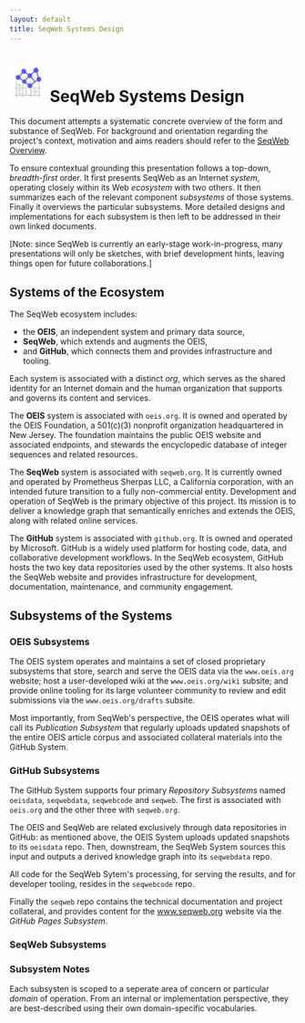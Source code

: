 ```yaml
---
layout: default
title: SeqWeb Systems Design
---
```

# ![SeqWeb Project Icon](/assets/icons/seqweb_icon_64x64.png) SeqWeb Systems Design

This document attempts a systematic concrete overview of the form and substance of SeqWeb.  For background and orientation regarding the project's context, motivation and aims readers should refer to the [SeqWeb Overview](/docs/seqweb_overview.md).

To ensure contextual grounding this presentation follows a top-down, _breadth-first_ order.  It first presents SeqWeb as an Internet _system_, operating closely within its Web _ecosystem_ with two others.  It then summarizes each of the relevant component _subsystems_ of those systems.  Finally it overviews the particular subsystems.  More detailed designs and implementations for each subsystem is then left to be addressed in their own linked documents.

[Note: since SeqWeb is currently an early-stage work-in-progress, many presentations will only be sketches, with brief development hints, leaving things open for future collaborations.]

## Systems of the Ecosystem

The SeqWeb ecosystem includes:
- the **OEIS**, an independent system and primary data source,
- **SeqWeb**, which extends and augments the OEIS,
- and **GitHub**, which connects them and provides infrastructure and tooling.

Each system is associated with a distinct _org_, which serves as the shared identity for an Internet domain and the human organization that supports and governs its content and services.

The **OEIS** system is associated with `oeis.org`. It is owned and operated by the OEIS Foundation, a 501(c)(3) nonprofit organization headquartered in New Jersey. The foundation maintains the public OEIS website and associated endpoints, and stewards the encyclopedic database of integer sequences and related resources. 

The **SeqWeb** system is associated with `seqweb.org`. It is currently owned and operated by Prometheus Sherpas LLC, a California corporation, with an intended future transition to a fully non-commercial entity. Development and operation of SeqWeb is the primary objective of this project. Its mission is to deliver a knowledge graph that semantically enriches and extends the OEIS, along with related online services.

The **GitHub** system is associated with `github.org`. It is owned and operated by Microsoft. GitHub is a widely used platform for hosting code, data, and collaborative development workflows. In the SeqWeb ecosystem, GitHub hosts the two key data repositories used by the other systems.  It also hosts the SeqWeb website and provides infrastructure for development, documentation, maintenance, and community engagement.

## Subsystems of the Systems

### OEIS Subsystems

The OEIS system operates and maintains a set of closed proprietary subsystems that store, search and serve the OEIS data via the `www.oeis.org` website; host a user-developed wiki at the `www.oeis.org/wiki` subsite; and provide online tooling for its large volunteer community to review and edit submissions via the `www.oeis.org/drafts` subsite.

Most importantly, from SeqWeb's perspective, the OEIS operates what will call its _Publication Subsystem_ that regularly uploads updated snapshots of the entire OEIS article corpus and associated collateral materials into the GitHub System.

### GitHub Subsystems

The GitHub System supports four primary _Repository Subsystems_ named `oeisdata`, `seqwebdata`, `seqwebcode` and `seqweb`.  The first is associated with `oeis.org` and the other three with `seqweb.org`.

The OEIS and SeqWeb are related exclusively through data repositories in GitHub: as mentioned above, the OEIS System uploads updated snapshots to its `oeisdata` repo.  Then, downstream, the SeqWeb System sources this input and outputs a derived knowledge graph into its `seqwebdata` repo.  

All code for the SeqWeb Sytem's processing, for serving the results, and for developer tooling, resides in the `seqwebcode` repo.

Finally the `seqweb` repo contains the technical documentation and project collateral, and provides content for the www.seqweb.org website via the _GitHub Pages Subsystem_.

### SeqWeb Subsystems


### Subsystem Notes

Each subsysten is scoped to a seperate area of concern or particular _domain_ of operation.  From an internal or implementation perspective, they are best-described using their own domain-specific vocabularies.



